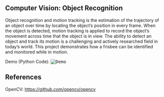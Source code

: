 ## Computer Vision: Object Recognition

Object recognition and motion tracking is the estimation of the trajectory of an object over time by locating the object’s position in every frame. When the object is detected, motion tracking is applied to record the object’s movement across time that the object is in view. The ability to detect an object and track its motion is a challenging and actively researched field in today’s world. This project demonstrates how a frisbee can be identified and monitored while in motion.

Demo (Python Code):
<kbd>![Demo](https://github.com/nis1/object-detection-tracking/blob/master/static/demo.gif)</kbd>

## References

OpenCV:
https://github.com/opencv/opencv
